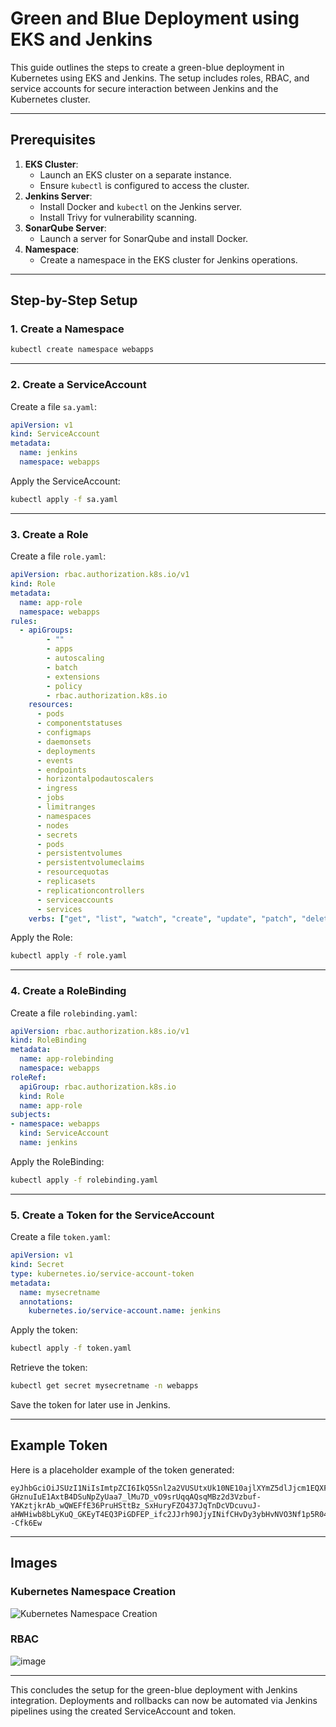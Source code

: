 # Green and Blue Deployment using EKS and Jenkins

This guide outlines the steps to create a green-blue deployment in Kubernetes using EKS and Jenkins. The setup includes roles, RBAC, and service accounts for secure interaction between Jenkins and the Kubernetes cluster.

---

## Prerequisites
1. **EKS Cluster**:
   - Launch an EKS cluster on a separate instance.
   - Ensure `kubectl` is configured to access the cluster.
2. **Jenkins Server**:
   - Install Docker and `kubectl` on the Jenkins server.
   - Install Trivy for vulnerability scanning.
3. **SonarQube Server**:
   - Launch a server for SonarQube and install Docker.
4. **Namespace**:
   - Create a namespace in the EKS cluster for Jenkins operations.

---

## Step-by-Step Setup

### 1. Create a Namespace
```bash
kubectl create namespace webapps
```

---

### 2. Create a ServiceAccount
Create a file `sa.yaml`:

```yaml
apiVersion: v1
kind: ServiceAccount
metadata:
  name: jenkins
  namespace: webapps
```

Apply the ServiceAccount:
```bash
kubectl apply -f sa.yaml
```

---

### 3. Create a Role
Create a file `role.yaml`:

```yaml
apiVersion: rbac.authorization.k8s.io/v1
kind: Role
metadata:
  name: app-role
  namespace: webapps
rules:
  - apiGroups:
        - ""
        - apps
        - autoscaling
        - batch
        - extensions
        - policy
        - rbac.authorization.k8s.io
    resources:
      - pods
      - componentstatuses
      - configmaps
      - daemonsets
      - deployments
      - events
      - endpoints
      - horizontalpodautoscalers
      - ingress
      - jobs
      - limitranges
      - namespaces
      - nodes
      - secrets
      - pods
      - persistentvolumes
      - persistentvolumeclaims
      - resourcequotas
      - replicasets
      - replicationcontrollers
      - serviceaccounts
      - services
    verbs: ["get", "list", "watch", "create", "update", "patch", "delete"]
```

Apply the Role:
```bash
kubectl apply -f role.yaml
```

---

### 4. Create a RoleBinding
Create a file `rolebinding.yaml`:

```yaml
apiVersion: rbac.authorization.k8s.io/v1
kind: RoleBinding
metadata:
  name: app-rolebinding
  namespace: webapps
roleRef:
  apiGroup: rbac.authorization.k8s.io
  kind: Role
  name: app-role 
subjects:
- namespace: webapps 
  kind: ServiceAccount
  name: jenkins 
```

Apply the RoleBinding:
```bash
kubectl apply -f rolebinding.yaml
```

---

### 5. Create a Token for the ServiceAccount
Create a file `token.yaml`:

```yaml
apiVersion: v1
kind: Secret
type: kubernetes.io/service-account-token
metadata:
  name: mysecretname
  annotations:
    kubernetes.io/service-account.name: jenkins
```

Apply the token:
```bash
kubectl apply -f token.yaml
```

Retrieve the token:
```bash
kubectl get secret mysecretname -n webapps
```
Save the token for later use in Jenkins.

---

## Example Token
Here is a placeholder example of the token generated:

```plaintext
eyJhbGciOiJSUzI1NiIsImtpZCI6IkQ5Snl2a2VUSUtxUk10NE10ajlXYmZ5dlJjcm1EQXF3bUY4R2k4ZmdpZXMifQ.eyJpc3MiOiJrdWJlcm5ldGVzL3NlcnZpY2VhY2NvdW50Iiwia3ViZXJuZXRlcy5pby9zZXJ2aWNlYWNjb3VudC9uYW1lc3BhY2UiOiJ3ZWJhcHBzIiwia3ViZXJuZXRlcy5pby9zZXJ2aWNlYWNjb3VudC9zZWNyZXQubmFtZSI6Im15c2VjcmV0bmFtZSIsImt1YmVybmV0ZXMuaW8vc2VydmljZWFjY291bnQvc2VydmljZS1hY2NvdW50Lm5hbWUiOiJqZW5raW5zIiwia3ViZXJuZXRlcy5pby9zZXJ2aWNlYWNjb3VudC9zZXJ2aWNlLWFjY291bnQudWlkIjoiYmQ4NTYxY2YtZTkzNS00YjdkLWEwZWUtYTljZmIzZTZkYjIyIiwic3ViIjoic3lzdGVtOnNlcnZpY2VhY2NvdW50OndlYmFwcHM6amVua2lucyJ9.BvvItJcQXu9nHJ8lSptnXDyWtFKE8I7RiMA6omCd_hiqnx-GHznuIuE1AxtB4DSuNpZyUaa7_lMu7D_vO9srUqqAQsqMBz2d3Vzbuf-YAKztjkrAb_wQWEFfE36PruHSttBz_SxHuryFZO437JqTnDcVDcuvuJ-aHWHiwb8bLyKuQ_GKEyT4EQ3PiGDFEP_ifc2JJrh90JjyINifCHvDy3ybHvNVO3Nf1p5R04fOyXcxwo5b9SB5OLc1uJoifbMm6iJ07MyD1ZSzL7cLMsV0fxSeM4ryZNXZnPZ4ur4vDpXkcuOmL5SMQtma26MOJ_8h319vRbczoNBmgx--Cfk6Ew
```

---

## Images
### Kubernetes Namespace Creation
![Kubernetes Namespace Creation](https://tse1.mm.bing.net/th?id=OIP.VXnkCHS76XEKhCSR9nX87QHaD2&pid=Api)
### RBAC
![image](https://github.com/user-attachments/assets/b2bfe675-d47d-4452-8921-3a8bda3d0aff)


---

This concludes the setup for the green-blue deployment with Jenkins integration. Deployments and rollbacks can now be automated via Jenkins pipelines using the created ServiceAccount and token.

